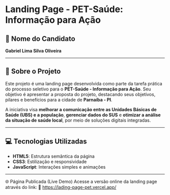 # Landing Page - PET-Saúde: Informação para Ação

## 📌 Nome do Candidato
**Gabriel Lima Silva Oliveira**

---

## 🧠 Sobre o Projeto

Este projeto é uma landing page desenvolvida como parte da tarefa prática do processo seletivo para o **PET-Saúde - Informação para Ação**. Seu objetivo é apresentar a proposta do projeto, destacando seus objetivos, pilares e benefícios para a cidade de **Parnaíba - PI**.

A iniciativa visa **melhorar a comunicação entre as Unidades Básicas de Saúde (UBS) e a população**, **gerenciar dados do SUS** e **otimizar a análise da situação de saúde local**, por meio de soluções digitais integradas.

---

## 💻 Tecnologias Utilizadas

- **HTML5**: Estrutura semântica da página  
- **CSS3**: Estilização e responsividade  
- **JavaScript**: Interações simples e animações

---

🌐 Página Publicada (Live Demo)
Acesse a versão online da landing page através do link:
🔗 https://lading-page-pet.vercel.app/
